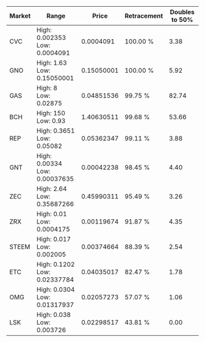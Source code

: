 | Market | Range | Price| Retracement | Doubles to 50% |
| --- | --- | --- | --- | --- |
| CVC | High: 0.002353<br />Low: 0.0004091 | 0.0004091 | 100.00 % | 3.38 |
| GNO | High: 1.63<br />Low: 0.15050001 | 0.15050001 | 100.00 % | 5.92 |
| GAS | High: 8<br />Low: 0.02875 | 0.04851536 | 99.75 % | 82.74 |
| BCH | High: 150<br />Low: 0.93 | 1.40630511 | 99.68 % | 53.66 |
| REP | High: 0.3651<br />Low: 0.05082 | 0.05362347 | 99.11 % | 3.88 |
| GNT | High: 0.00334<br />Low: 0.00037635 | 0.00042238 | 98.45 % | 4.40 |
| ZEC | High: 2.64<br />Low: 0.35687266 | 0.45990311 | 95.49 % | 3.26 |
| ZRX | High: 0.01<br />Low: 0.0004175 | 0.00119674 | 91.87 % | 4.35 |
| STEEM | High: 0.017<br />Low: 0.002005 | 0.00374664 | 88.39 % | 2.54 |
| ETC | High: 0.1202<br />Low: 0.02337784 | 0.04035017 | 82.47 % | 1.78 |
| OMG | High: 0.0304<br />Low: 0.01317937 | 0.02057273 | 57.07 % | 1.06 |
| LSK | High: 0.038<br />Low: 0.003726 | 0.02298517 | 43.81 % | 0.00 |
